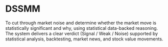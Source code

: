 # DSSMM
To cut through market noise and determine whether the market move is statistically significant and why, using statistical data-backed reasoning. The system delivers a clear verdict (Signal / Weak / Noise) supported by statistical analysis, backtesting, market news, and stock value movements.
